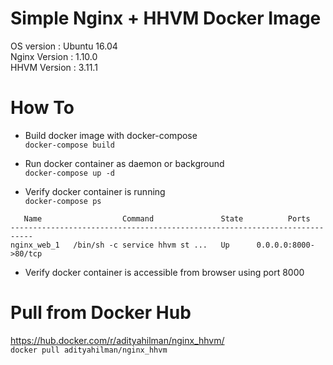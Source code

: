 # Simple Nginx + HHVM Docker Image 
OS version : Ubuntu 16.04 <br />
Nginx Version : 1.10.0 <br />
HHVM Version : 3.11.1 <br />

# How To
* Build docker image with docker-compose <br />
`docker-compose build`

* Run docker container as daemon or background <br />
`docker-compose up -d`

* Verify docker container is running <br />
`docker-compose ps` <br />
```
   Name                  Command               State          Ports         
---------------------------------------------------------------------------
nginx_web_1   /bin/sh -c service hhvm st ...   Up      0.0.0.0:8000->80/tcp 
```

* Verify docker container is accessible from browser using port 8000

# Pull from Docker Hub
https://hub.docker.com/r/adityahilman/nginx_hhvm/ <br />
`docker pull adityahilman/nginx_hhvm`
